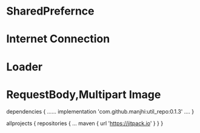 # SharedPrefernce
# Internet Connection
# Loader
# RequestBody,Multipart Image


dependencies {
 ......
 implementation 'com.github.manjhi:util_repo:0.1.3'
....
}


allprojects {
    repositories {
            ...
            maven { url 'https://jitpack.io' }
    }
 }
    
